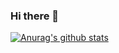 ### Hi there 👋
[![Anurag's github stats](https://github-readme-stats.vercel.app/api?username=winbo121)](https://github.com/anuraghazra/github-readme-stats)
<!--
**winbo121/winbo121** is a ✨ _special_ ✨ repository because its `README.md` (this file) appears on your GitHub profile.

Here are some ideas to get you started:

- 🔭 I’m currently working on ...
- 🌱 I’m currently learning ...
- 👯 I’m looking to collaborate on ...
- 🤔 I’m looking for help with ...
- 💬 Ask me about ...
- 📫 How to reach me: ...
- 😄 Pronouns: ...
- ⚡ Fun fact: ...
-->

